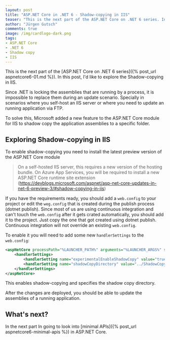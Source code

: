 ```yaml
---
layout: post
title: "ASP.​NET Core in .NET 6 - Shadow-copying in IIS"
teaser: "This is the next part of the ASP.NET Core on .NET 6 series. In this post, I'd like to explore the Shadow-copying in IIS."
author: "Jürgen Gutsch"
comments: true
image: /img/cardlogo-dark.png
tags: 
- ASP.NET Core
- .NET 6
- Shadow copy
- IIS
---
```


This is the next part of the [ASP.NET Core on .NET 6 series]({% post_url aspnetcore6-01.md %}). In this post, I'd like to explore the Shadow-copying in IIS.

Since .NET is locking the assemblies that are running by a process, it is impossible to replace them during an update scenario. Specially in scenarios where you self-host an IIS server or where you need to update an running application via FTP. 

To solve this, Microsoft added a new feature to the ASP.NET Core module for IIS to shadow copy the application assemblies to a specific folder.

## Exploring Shadow-copying in IIS

To enable shadow-copying you need to install the latest preview version of the ASP.NET Core module 

> On a self-hosted IIS server, this requires a new version of the hosting bundle. On Azure App Services, you will be required to install a new ASP.NET Core runtime site extension
> (https://devblogs.microsoft.com/aspnet/asp-net-core-updates-in-net-6-preview-3/#shadow-copying-in-iis)

If you have the requirements ready, you should add a `web.config` to your project or edit the `weg.config` that is created during the publish process (dotnet publish). Since most of us are using continuous integration and can't touch the `web.config` after it gets crated automatically, you should add it to the project. Just copy the one that got created using dotnet publish. Continuous integration will not override an existing `web.config`.

To enable it you will need to add some new `handlerSettings` to the `web.config`:

~~~xml
<aspNetCore processPath="%LAUNCHER_PATH%" arguments="%LAUNCHER_ARGS%" stdoutLogEnabled="false" stdoutLogFile=".\logs\stdout">
    <handlerSettings>
        <handlerSetting name="experimentalEnableShadowCopy" value="true" />
        <handlerSetting name="shadowCopyDirectory" value="../ShadowCopyDirectory/" />
    </handlerSettings>
</aspNetCore>
~~~

This enables shadow-copying and specifies the shadow copy directory.

After the changes are deployed, you should be able to update the assemblies of a running application.

## What's next?

In the next part In going to look into [minimal APIs]({% post_url aspnetcore6-minimal-apis %}) in ASP.NET Core.
